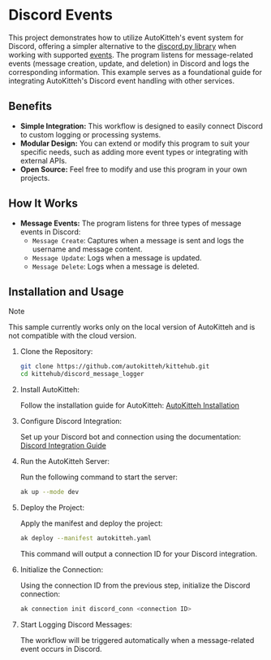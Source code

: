 # Discord Events

This project demonstrates how to utilize AutoKitteh's event system for Discord, offering a simpler alternative to the [discord.py library](../discord_client/) when working with supported [events](https://docs.autokitteh.com/integrations/discord/events). The program listens for message-related events (message creation, update, and deletion) in Discord and logs the corresponding information. This example serves as a foundational guide for integrating AutoKitteh's Discord event handling with other services.

## Benefits

- **Simple Integration:** This workflow is designed to easily connect Discord to custom logging or processing systems.
- **Modular Design:** You can extend or modify this program to suit your specific needs, such as adding more event types or integrating with external APIs.
- **Open Source:** Feel free to modify and use this program in your own projects.

## How It Works

- **Message Events:** The program listens for three types of message events in Discord:
  - `Message Create`: Captures when a message is sent and logs the username and message content.
  - `Message Update`: Logs when a message is updated.
  - `Message Delete`: Logs when a message is deleted.

## Installation and Usage 

> [!NOTE]
> This sample currently works only on the local version of AutoKitteh and is not compatible with the cloud version.

1. Clone the Repository:
   
   ```bash
   git clone https://github.com/autokitteh/kittehub.git
   cd kittehub/discord_message_logger
   ```

2. Install AutoKitteh:

   Follow the installation guide for AutoKitteh:
   [AutoKitteh Installation](https://docs.autokitteh.com/get_started/install)

3. Configure Discord Integration:

   Set up your Discord bot and connection using the documentation:
   [Discord Integration Guide](https://docs.autokitteh.com/integrations/discord/connection)

4. Run the AutoKitteh Server:
   
   Run the following command to start the server:
   ```bash
   ak up --mode dev
   ```

5. Deploy the Project:

   Apply the manifest and deploy the project:
   ```bash
   ak deploy --manifest autokitteh.yaml
   ```

   This command will output a connection ID for your Discord integration.

6. Initialize the Connection:

   Using the connection ID from the previous step, initialize the Discord connection:
   ```bash
   ak connection init discord_conn <connection ID>
   ```

7. Start Logging Discord Messages:

   The workflow will be triggered automatically when a message-related event occurs in Discord.
